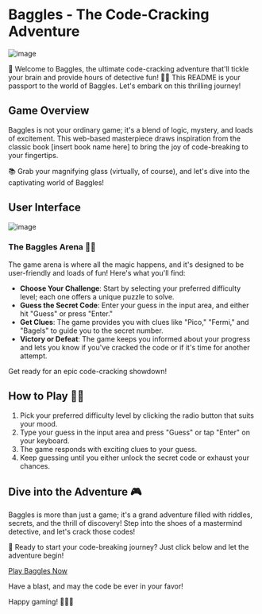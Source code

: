 # Baggles - The Code-Cracking Adventure

![image](https://github.com/DeepNets-US/Bagles-Game/assets/118154709/686466bf-cc6a-40f2-aba4-521c19bb388d)

🎉 Welcome to Baggles, the ultimate code-cracking adventure that'll tickle your brain and provide hours of detective fun! 🕵️‍♂️ This README is your passport to the world of Baggles. Let's embark on this thrilling journey!

## Game Overview

Baggles is not your ordinary game; it's a blend of logic, mystery, and loads of excitement. This web-based masterpiece draws inspiration from the classic book [insert book name here] to bring the joy of code-breaking to your fingertips.

📚 Grab your magnifying glass (virtually, of course), and let's dive into the captivating world of Baggles!

## User Interface

![image](https://github.com/DeepNets-US/Bagles-Game/assets/118154709/6cf84092-9f58-4587-8e18-6cef05e6ee4d)

### The Baggles Arena 🕵️‍♀️

The game arena is where all the magic happens, and it's designed to be user-friendly and loads of fun! Here's what you'll find:

- **Choose Your Challenge**: Start by selecting your preferred difficulty level; each one offers a unique puzzle to solve.
- **Guess the Secret Code**: Enter your guess in the input area, and either hit "Guess" or press "Enter."
- **Get Clues**: The game provides you with clues like "Pico," "Fermi," and "Bagels" to guide you to the secret number.
- **Victory or Defeat**: The game keeps you informed about your progress and lets you know if you've cracked the code or if it's time for another attempt.

Get ready for an epic code-cracking showdown!

## How to Play 🕵️‍♂️

1. Pick your preferred difficulty level by clicking the radio button that suits your mood.
2. Type your guess in the input area and press "Guess" or tap "Enter" on your keyboard.
3. The game responds with exciting clues to your guess.
4. Keep guessing until you either unlock the secret code or exhaust your chances.

## Dive into the Adventure 🎮

Baggles is more than just a game; it's a grand adventure filled with riddles, secrets, and the thrill of discovery! Step into the shoes of a mastermind detective, and let's crack those codes!

🚀 Ready to start your code-breaking journey? Just click below and let the adventure begin!

[Play Baggles Now](https://bagles-game.vercel.app/)

Have a blast, and may the code be ever in your favor!

Happy gaming! 🕵️‍♀️🎲
